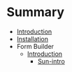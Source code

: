 # Summary

* [Introduction](README.md)
* [Installation](install/README.md)
* Form Builder
   * [Introduction](Form-Builder-Introduction.md)
       * [Sun-intro](fb/sub-intro.md)

